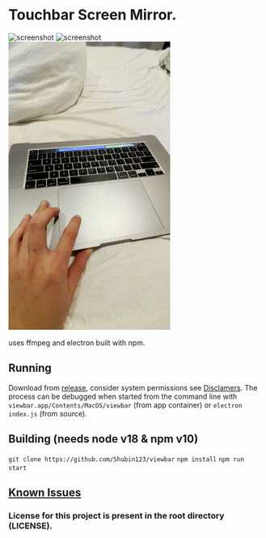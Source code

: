 # Touchbar Screen Mirror.
![screenshot](./screenshots/demo1.gif)
![screenshot](./screenshots/demo2.gif)
![screenshot](./screenshots/demo3.gif)

uses ffmpeg and electron built with npm.


## Running
Download from [release](), consider system permissions see [Disclamers](./extras/readme). 
The process can be debugged when started from the command line with `viewbar.app/Contents/MacOS/viewbar` (from app container) or `electron index.js` (from source).

## Building (needs node v18 & npm v10)
`git clone https://github.com/Shubin123/viewbar` 
`npm install`
`npm run start`

## [Known Issues](./extras/readme)


### License for this project is present in the root directory (LICENSE).
 